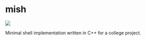 # mish

![](https://img.shields.io/badge/C%2B%2B-00599C?style=for-the-badge&logo=c%2B%2B&logoColor=white)

Minimal shell implementation written in C++ for a college project.